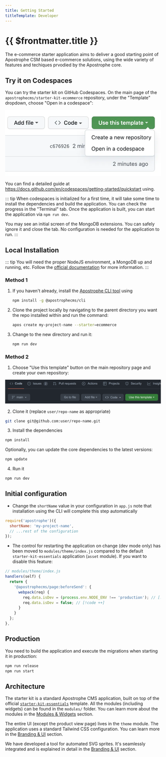 ```yaml
---
title: Getting Started
titleTemplate: Developer
---
```


# {{ $frontmatter.title }}

The e-commerce starter application aims to deliver a good starting point of Apostrophe CSM based e-commerce solutions, using the wide variety of features and techiques prvodied by the Apostrophe core. 

## Try it on Codespaces

You can try the starter kit on GitHub Codespaces. On the main page of the `apostrophecms/starter-kit-ecommerce` repository, under the "Template" dropdown, choose "Open in a codespace":

![Try it on Codespaces](../images/use-codespaces.webp)

You can find a detailed guide at https://docs.github.com/en/codespaces/getting-started/quickstart using.

::: tip
When codespaces is initialized for a first time, it will take some time to install the dependencies and build the application. You can check the progress in the "Terminal" tab. Once the application is built, you can start the application via `npm run dev`.

You may see an initial screen of the MongoDB extensions. You can safely ignore it and close the tab. No configuration is needed for the application to run.
:::

## Local Installation

::: tip
You will need the proper NodeJS environment, a MongoDB up and running, etc. Follow the [official documentation](https://v3.docs.apostrophecms.org/guide/setting-up.html) for more information.
:::

### Method 1

1. If you haven't already, install the [Apostrophe CLI tool](https://v3.docs.apostrophecms.org/guide/setting-up.html#the-apostrophe-cli-tool) using 
   ``` sh
   npm install -g @apostrophecms/cli
   ```
   
2. Clone the project locally by navigating to the parent directory you want the repo installed within and run the command:
   ``` sh
   apos create my-project-name --starter=ecommerce
   ```
3. Change to the new directory and run it:
   ``` sh
   npm run dev
   ```

### Method 2

1. Choose "Use this template" button on the main repository page and create your own repository:

![Use Template GitHub](../images/use-gh-template.png)

2. Clone it (replace `user/repo-name` as appropriate)
```sh
git clone git@github.com:user/repo-name.git
```

3. Install the dependencies

```sh
npm install
```
Optionally, you can update the core dependencies to the latest versions:
```sh
npm update
```

4. Run it

```sh
npm run dev
```

## Initial configuration

- Change the `shortName` value in your configuration in `app.js` note that installation using the CLI will complete this step automatically
```js
require('apostrophe')({
  shortName: 'my-project-name',
  // ...rest of the configuration
});
```
- The control for restarting the application on change (dev mode only) has been moved to `modules/theme/index.js` compared to the default `starter-kit-essentials` application (`asset` module). If you want to disable this feature:
```js
// modules/theme/index.js
handlers(self) {
  return {
    '@apostrophecms/page:beforeSend': {
      webpack(req) {
        req.data.isDev = (process.env.NODE_ENV !== 'production'); // [!code --]
        req.data.isDev = false; // [!code ++]
      }
    }
  };
},
```

## Production

You need to build the application and execute the migrations when starting it in production:

```sh
npm run release
npm run start
```

## Architecture

The starter kit is a standard Apostrophe CMS application, built on top of the official [`starter-kit-essentials`](https://github.com/apostrophecms/starter-kit-essentials) template. All the modules (including widgets) can be found in the `modules/` folder. You can learn more about the modules in the [Modules & Widgets](./modules-and-widgets.md) section. 

The entire UI (except the product view page) lives in the `theme` module. The application uses a standard Tailwind CSS configuration. You can learn more in the [Branding & UI](./branding-and-ui.md) section.

We have developed a tool for automated SVG sprites. It's seamlessly integrated and is explained in detail in the [Branding & UI](./branding-and-ui.md) section.



